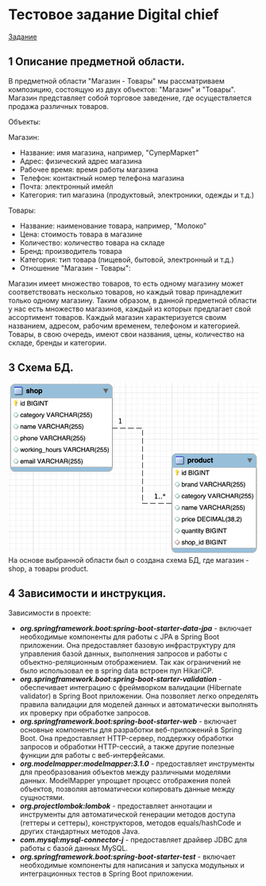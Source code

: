 # Тестовое задание Digital chief
[Задание](Тестовое_задание_для_Trainee_Backend_Developer_JAVA.pdf)

## 1 Описание предметной области.
В предметной области "Магазин - Товары" мы рассматриваем композицию, состоящую из двух объектов: "Магазин" и "Товары". Магазин представляет собой торговое заведение, где осуществляется продажа различных товаров.

Объекты:

Магазин:
- Название: имя магазина, например, "СуперМаркет"
- Адрес: физический адрес магазина
- Рабочее время: время работы магазина
- Телефон: контактный номер телефона магазина
- Почта: электронный имейл
- Категория: тип магазина (продуктовый, электроники, одежды и т.д.)

Товары:

- Название: наименование товара, например, "Молоко"
- Цена: стоимость товара в магазине
- Количество: количество товара на складе
- Бренд: производитель товара
- Категория: тип товара (пищевой, бытовой, электронный и т.д.)
- Отношение "Магазин - Товары":

Магазин имеет множество товаров, то есть одному магазину может соответствовать несколько товаров, но каждый товар принадлежит только одному магазину.
Таким образом, в данной предметной области у нас есть множество магазинов, каждый из которых предлагает свой ассортимент товаров. Каждый магазин характеризуется своим названием, адресом, рабочим временем, телефоном и категорией. Товары, в свою очередь, имеют свои названия, цены, количество на складе, бренды и категории.

## 3 Схема БД.
![Схема базы данных](database.png)
На основе выбранной области был о создана схема БД, где магазин - shop, а товары product.

## 4 Зависимости и инструкция.
Зависимости в проекте:
- ***org.springframework.boot:spring-boot-starter-data-jpa*** - включает необходимые компоненты для работы с JPA в Spring Boot приложении. Она предоставляет базовую инфраструктуру для управления базой данных, выполнения запросов и работы с объектно-реляционным отображением. Так как ограничений не было использовал ее в spring data встроен пул HikariCP.
- ***org.springframework.boot:spring-boot-starter-validation*** - обеспечивает интеграцию с фреймворком валидации (Hibernate validator) в Spring Boot приложении. Она позволяет легко определять правила валидации для моделей данных и автоматически выполнять их проверку при обработке запросов.
- ***org.springframework.boot:spring-boot-starter-web*** - включает основные компоненты для разработки веб-приложений в Spring Boot. Она предоставляет HTTP-сервер, поддержку обработки запросов и обработки HTTP-сессий, а также другие полезные функции для работы с веб-интерфейсами.
- ***org.modelmapper:modelmapper:3.1.0*** - предоставляет инструменты для преобразования объектов между различными моделями данных. ModelMapper упрощает процесс отображения полей объектов, позволяя автоматически копировать данные между сущностями.
- ***org.projectlombok:lombok*** - предоставляет аннотации и инструменты для автоматической генерации методов доступа (геттеры и сеттеры), конструкторов, методов equals/hashCode и других стандартных методов Java.
- ***com.mysql:mysql-connector-j*** - предоставляет драйвер JDBC для работы с базой данных MySQL.
- ***org.springframework.boot:spring-boot-starter-test*** - включает необходимые компоненты для написания и запуска модульных и интеграционных тестов в Spring Boot приложении.

